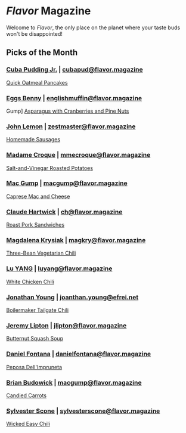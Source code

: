 # _Flavor_ Magazine

Welcome to _Flavor_, the only place on the planet where your taste buds won't be disappointed!

## Picks of the Month

### [Cuba Pudding Jr.](writer/cuba-pudding-jr.md) | cubapud@flavor.magazine

[Quick Oatmeal Pancakes](recipe/feb/quick-oatmeal-pancakes.md)

### [Eggs Benny](writer/eggs-benny.md) | englishmuffin@flavor.magazine
 Gump]
[Asparagus with Cranberries and Pine Nuts](recipe/feb/asparagus-with-cranberries-and-pine-nuts.md)

### [John Lemon](writer/john-lemon.md) | zestmaster@flavor.magazine

[Homemade Sausages](recipe/jan/homemade-sausages.md)

### [Madame Croque](writer/madame-croque.md) | mmecroque@flavor.magazine

[Salt-and-Vinegar Roasted Potatoes](recipe/feb/salt-and-vinegar-roasted-potatoes.md)

### [Mac Gump](writer/mac-gump.md) | macgump@flavor.magazine

[Caprese Mac and Cheese](recipe/feb/caprese-mac-and-cheese.md)

### [Claude Hartwick](writer/claude-hartwick.md) | ch@flavor.magazine

[Roast Pork Sandwiches](recipe/mar/roast-pork-sandwiches.md)

### [Magdalena Krysiak](writer/magdalena-krysiak.md) | magkry@flavor.magazine

[Three-Bean Vegetarian Chili](recipe/mar/three-bean-vegetarian-chili.md)

### [Lu YANG](writer/White-Chicken-Chili.md) | luyang@flavor.magazine

[White Chicken Chili](recipe/mar/White-Chicken-Chili.md)

### [Jonathan Young](writer/jonathan-young.md) | joanthan.young@efrei.net

[Boilermaker Tailgate Chili](recipe/mar/boilermaker-tailgate-chili.md)

### [Jeremy Lipton](writer/jeremy-lipton.md) | jlipton@flavor.magazine

[Butternut Squash Soup](recipe/mar/butternut-squash-soup.md)

### [Daniel Fontana](writer/daniel-fontana.md) | danielfontana@flavor.magazine

[Peposa Dell'Impruneta](recipe/mar/peposa-dellimpruneta.md)

### [Brian Budowick](writer/Brian-Budowick.md) | macgump@flavor.magazine

[Candied Carrots](recipe/mar/candied-carrots-mar.md)

### [Sylvester Scone](writer/sylvester-scone.md) | sylvesterscone@flavor.magazine

[Wicked Easy Chili](recipe/mar/wiked-easy-chili.md)

